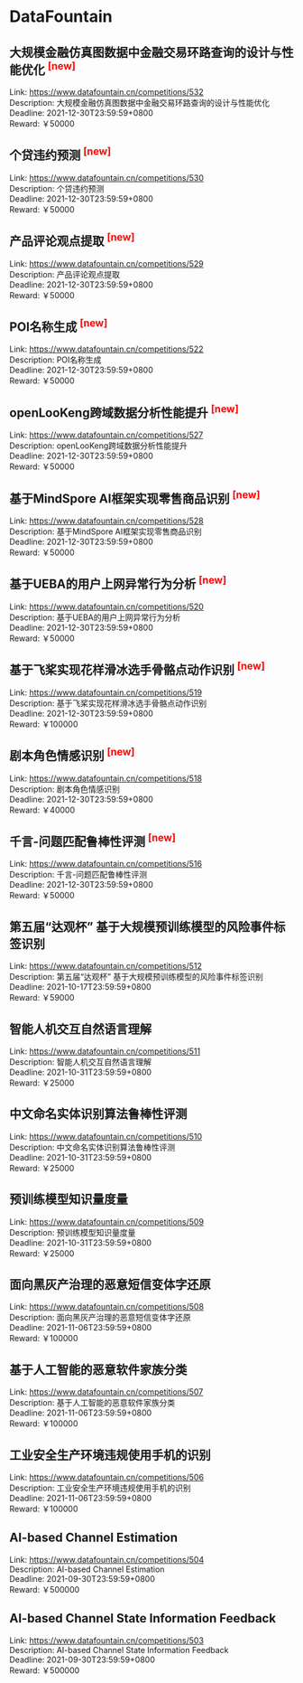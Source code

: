 # DataFountain



## 大规模金融仿真图数据中金融交易环路查询的设计与性能优化 <sup style="color:red">[new]<sup>  

Link: https://www.datafountain.cn/competitions/532  
Description: 大规模金融仿真图数据中金融交易环路查询的设计与性能优化  
Deadline: 2021-12-30T23:59:59+0800  
Reward: ￥50000  


## 个贷违约预测 <sup style="color:red">[new]<sup>  

Link: https://www.datafountain.cn/competitions/530  
Description: 个贷违约预测  
Deadline: 2021-12-30T23:59:59+0800  
Reward: ￥50000  


## 产品评论观点提取 <sup style="color:red">[new]<sup>  

Link: https://www.datafountain.cn/competitions/529  
Description: 产品评论观点提取  
Deadline: 2021-12-30T23:59:59+0800  
Reward: ￥50000  


## POI名称生成 <sup style="color:red">[new]<sup>  

Link: https://www.datafountain.cn/competitions/522  
Description: POI名称生成  
Deadline: 2021-12-30T23:59:59+0800  
Reward: ￥50000  


## openLooKeng跨域数据分析性能提升 <sup style="color:red">[new]<sup>  

Link: https://www.datafountain.cn/competitions/527  
Description: openLooKeng跨域数据分析性能提升  
Deadline: 2021-12-30T23:59:59+0800  
Reward: ￥50000  


## 基于MindSpore AI框架实现零售商品识别 <sup style="color:red">[new]<sup>  

Link: https://www.datafountain.cn/competitions/528  
Description: 基于MindSpore AI框架实现零售商品识别  
Deadline: 2021-12-30T23:59:59+0800  
Reward: ￥50000  


## 基于UEBA的用户上网异常行为分析 <sup style="color:red">[new]<sup>  

Link: https://www.datafountain.cn/competitions/520  
Description: 基于UEBA的用户上网异常行为分析  
Deadline: 2021-12-30T23:59:59+0800  
Reward: ￥50000  


## 基于飞桨实现花样滑冰选手骨骼点动作识别 <sup style="color:red">[new]<sup>  

Link: https://www.datafountain.cn/competitions/519  
Description: 基于飞桨实现花样滑冰选手骨骼点动作识别  
Deadline: 2021-12-30T23:59:59+0800  
Reward: ￥100000  


## 剧本角色情感识别 <sup style="color:red">[new]<sup>  

Link: https://www.datafountain.cn/competitions/518  
Description: 剧本角色情感识别  
Deadline: 2021-12-30T23:59:59+0800  
Reward: ￥40000  


## 千言-问题匹配鲁棒性评测 <sup style="color:red">[new]<sup>  

Link: https://www.datafountain.cn/competitions/516  
Description: 千言-问题匹配鲁棒性评测  
Deadline: 2021-12-30T23:59:59+0800  
Reward: ￥50000  


## 第五届“达观杯” 基于大规模预训练模型的风险事件标签识别

Link: https://www.datafountain.cn/competitions/512  
Description: 第五届“达观杯” 基于大规模预训练模型的风险事件标签识别  
Deadline: 2021-10-17T23:59:59+0800  
Reward: ￥59000  


## 智能人机交互自然语言理解

Link: https://www.datafountain.cn/competitions/511  
Description: 智能人机交互自然语言理解  
Deadline: 2021-10-31T23:59:59+0800  
Reward: ￥25000  


## 中文命名实体识别算法鲁棒性评测

Link: https://www.datafountain.cn/competitions/510  
Description: 中文命名实体识别算法鲁棒性评测  
Deadline: 2021-10-31T23:59:59+0800  
Reward: ￥25000  


## 预训练模型知识量度量

Link: https://www.datafountain.cn/competitions/509  
Description: 预训练模型知识量度量  
Deadline: 2021-10-31T23:59:59+0800  
Reward: ￥25000  


## 面向黑灰产治理的恶意短信变体字还原

Link: https://www.datafountain.cn/competitions/508  
Description: 面向黑灰产治理的恶意短信变体字还原  
Deadline: 2021-11-06T23:59:59+0800  
Reward: ￥100000  


## 基于人工智能的恶意软件家族分类

Link: https://www.datafountain.cn/competitions/507  
Description: 基于人工智能的恶意软件家族分类  
Deadline: 2021-11-06T23:59:59+0800  
Reward: ￥100000  


## 工业安全生产环境违规使用手机的识别

Link: https://www.datafountain.cn/competitions/506  
Description: 工业安全生产环境违规使用手机的识别  
Deadline: 2021-11-06T23:59:59+0800  
Reward: ￥100000  


## AI-based Channel Estimation

Link: https://www.datafountain.cn/competitions/504  
Description: AI-based Channel Estimation  
Deadline: 2021-09-30T23:59:59+0800  
Reward: ￥500000  


## AI-based Channel State Information Feedback

Link: https://www.datafountain.cn/competitions/503  
Description: AI-based Channel State Information Feedback  
Deadline: 2021-09-30T23:59:59+0800  
Reward: ￥500000  

